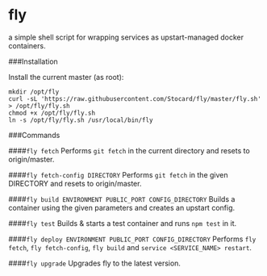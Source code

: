 fly
===

a simple shell script for wrapping services as upstart-managed docker containers.


###Installation

Install the current master (as root):
```shell
mkdir /opt/fly
curl -sL 'https://raw.githubusercontent.com/Stocard/fly/master/fly.sh' > /opt/fly/fly.sh
chmod +x /opt/fly/fly.sh
ln -s /opt/fly/fly.sh /usr/local/bin/fly
```


###Commands

####`fly fetch`
Performs `git fetch` in the current directory and resets to origin/master.

####`fly fetch-config DIRECTORY`
Performs `git fetch` in the given DIRECTORY and resets to origin/master.

####`fly build ENVIRONMENT PUBLIC_PORT CONFIG_DIRECTORY`
Builds a container using the given parameters and creates an upstart config.

####`fly test`
Builds & starts a test container and runs `npm test` in it.

####`fly deploy ENVIRONMENT PUBLIC_PORT CONFIG_DIRECTORY`
Performs `fly fetch`, `fly fetch-config`, `fly build` and `service <SERVICE_NAME> restart`.

####`fly upgrade`
Upgrades fly to the latest version.